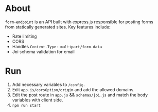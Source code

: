 # About

`form-endpoint` is an API built with express.js responsible for posting forms from statically generated sites. Key
features include:

- Rate limiting
- CORS
- Handles `Content-Type: multipart/form-data`
- Joi schema validation for email

# Run

1. Add necessary variables to `/config`.
2. Edit `app.js/corsOption/origin` and add the allowed domains.
3. Edit the post route in `app.js` && `schemas/joi.js` and match the body variables with client side.
4. `npm run start`
